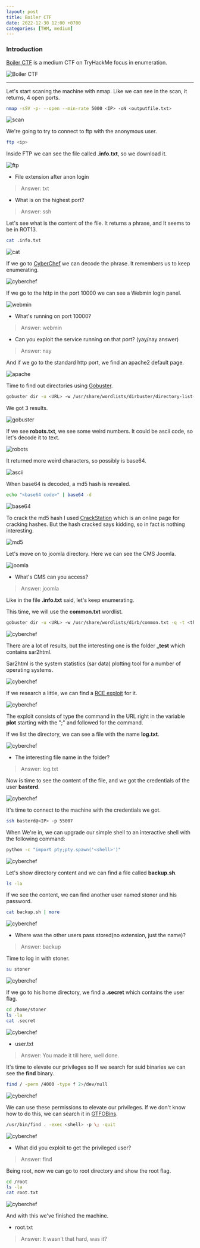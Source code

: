 ```yaml
---
layout: post
title: Boiler CTF
date: 2022-12-30 12:00 +0700
categories: [THM, medium]
---
```


### Introduction

[Boiler CTF] is a medium CTF on TryHackMe focus in enumeration.

![Boiler CTF](https://tryhackme-images.s3.amazonaws.com/room-icons/4a800c6513239dbdfaf74ce869a88add.jpeg)


---

Let's start scaning the machine with nmap.
Like we can see in the scan, it returns, 4 open ports.

```bash
nmap -sSV -p- --open --min-rate 5000 <IP> -oN <outputfile.txt>
```

![scan](/images/THM/boilerctf/Captura.PNG)

We're going to try to connect to ftp with the anonymous user.

```bash
ftp <ip>
```

Inside FTP we can see the file called **.info.txt**, so we download it.


![ftp](/images/THM/boilerctf/Captura1.PNG)

- File extension after anon login

>Answer: txt

- What is on the highest port?

>Answer: ssh

Let's see what is the content of the file. It returns a phrase, and It seems to be in ROT13.

```bash
cat .info.txt
```

![cat](/images/THM/boilerctf/Captura4.PNG)

If we go to [CyberChef] we can decode the phrase.
It remembers us to keep enumerating.

![cyberchef](/images/THM/boilerctf/Captura5.PNG)

If we go to the http in the port 10000 we can see a Webmin login panel.

![webmin](/images/THM/boilerctf/Captura2.PNG)

- What's running on port 10000?

>Answer: webmin

- Can you exploit the service running on that port? (yay/nay answer)

>Answer: nay

And if we go to the standard http port, we find an apache2 default page.

![apache](/images/THM/boilerctf/Captura3.PNG)

Time to find out directories using [Gobuster].

```bash
gobuster dir -u <URL> -w /usr/share/wordlists/dirbuster/directory-list-2.3-medium.txt -q -t <threads> -x <extensions>
```

We got 3 results.

![gobuster](/images/THM/boilerctf/Captura6.PNG)

If we see **robots.txt**, we see some weird numbers. It could be ascii code, so let's decode it to text.

![robots](/images/THM/boilerctf/Captura7.PNG)

It returned more weird characters, so possibly is base64.

![ascii](/images/THM/boilerctf/Captura8.PNG)

When base64 is decoded, a md5 hash is revealed.

```bash
echo "<base64 code>" | base64 -d
```

![base64](/images/THM/boilerctf/Captura9.PNG)

To crack the md5 hash I used [CrackStation] which is an online page for cracking hashes.
But the hash cracked says kidding, so in fact is nothing interesting.

![md5](/images/THM/boilerctf/Captura10.PNG)

Let's move on to joomla directory.
Here we can see the CMS Joomla.

![joomla](/images/THM/boilerctf/Captura11.PNG)

- What's CMS can you access?

>Answer: joomla

Like in the file **.info.txt** said, let's keep enumerating.

This time, we will use the **common.txt** wordlist.

```bash
gobuster dir -u <URL> -w /usr/share/wordlists/dirb/common.txt -q -t <threads> -x <extensions>
```

![cyberchef](/images/THM/boilerctf/Captura12.PNG)

There are a lot of results, but the interesting one is the folder **_test** which contains sar2html.

Sar2html is the system statistics (sar data) plotting tool for a number of operating systems.

![cyberchef](/images/THM/boilerctf/Captura13.PNG)

If we research a little, we can find a [RCE exploit] for it.

![cyberchef](/images/THM/boilerctf/Captura14.PNG)

The exploit consists of type the command in the URL right in the variable **plot** starting with the ";" and followed for the command.

If we list the directory, we can see a file with the name **log.txt**.

![cyberchef](/images/THM/boilerctf/Captura15.PNG)

- The interesting file name in the folder?

>Answer: log.txt


Now is time to see the content of the file, and we got the credentials of the user **basterd**.

![cyberchef](/images/THM/boilerctf/Captura16.PNG)

It's time to connect to the machine with the credentials we got.

```bash
ssh basterd@<IP> -p 55007
```

When We're in, we can upgrade our simple shell to an interactive shell with the following command:

```bash
python -c "import pty;pty.spawn('<shell>')"
```

![cyberchef](/images/THM/boilerctf/Captura17.PNG)

Let's show directory content and we can find a file called **backup.sh**.

```bash
ls -la
```

If we see the content, we can find another user named stoner and his password.

```bash
cat backup.sh | more
```

![cyberchef](/images/THM/boilerctf/Captura18.PNG)

- Where was the other users pass stored(no extension, just the name)?

>Answer: backup

Time to log in with stoner.

```bash
su stoner
```

![cyberchef](/images/THM/boilerctf/Captura19.PNG)

If we go to his home directory, we find a **.secret** which contains the user flag.

```bash
cd /home/stoner
ls -la
cat .secret
```

![cyberchef](/images/THM/boilerctf/Captura20.PNG)

- user.txt

>Answer: You made it till here, well done.

It's time to elevate our privileges so If we search for suid binaries we can see the **find** binary.

```bash
find / -perm /4000 -type f 2>/dev/null
```

![cyberchef](/images/THM/boilerctf/Captura21.PNG)

We can use these permissions to elevate our privileges. If we don't know how to do this, we can search it in [GTFOBins].

```bash
/usr/bin/find . -exec <shell> -p \; -quit
```

![cyberchef](/images/THM/boilerctf/Captura22.PNG)

- What did you exploit to get the privileged user?

>Answer: find

Being root, now we can go to root directory and show the root flag.

```bash
cd /root
ls -la
cat root.txt
```

![cyberchef](/images/THM/boilerctf/Captura23.PNG)

And with this we've finished the machine.

- root.txt

>Answer: It wasn't that hard, was it?


  [Boiler CTF]: https://tryhackme.com/room/boilerctf2
  [Cyberchef]: https://gchq.github.io/CyberChef/
  [gobuster]: https://github.com/OJ/gobuster
  [RCE exploit]: https://www.exploit-db.com/exploits/47204
  [crackstation]:https://crackstation.net/
  [GTFOBins]:[GTFOBins]:https://gtfobins.github.io/
